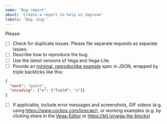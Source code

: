 ```yaml
---
name: 'Bug report'
about: 'Create a report to help us improve'
labels: 'Bug :bug:'
---
```


Please:

- [ ] Check for duplicate issues. Please file separate requests as separate issues.
- [ ] Describe how to reproduce the bug.
- [ ] Use the latest versions of Vega and Vega-Lite.
- [ ] Provide an [minimal, reproductibe example](https://stackoverflow.com/help/minimal-reproducible-example) spec in JSON, wrapped by triple backticks like this:

```json
{
  "mark": "point",
  "encoding": {"x": {"field": "a"}}
}
```

- [ ] If applicable, include error messages and screenshots, GIF videos (e.g. using https://www.cockos.com/licecap/), or working examples (e.g. by clicking share in the [Vega-Editor](https://vega.github.io/editor/) or https://bit.ly/vega-lite-blocks)
